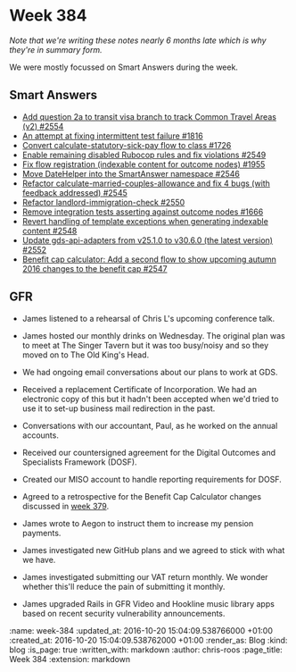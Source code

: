 Week 384
========

_Note that we're writing these notes nearly 6 months late which is why they're in summary form._

We were mostly focussed on Smart Answers during the week.

## Smart Answers

* [Add question 2a to transit visa branch to track Common Travel Areas (v2) #2554](https://github.com/alphagov/smart-answers/pull/2554)
* [An attempt at fixing intermittent test failure #1816](https://github.com/alphagov/smart-answers/pull/1816)
* [Convert calculate-statutory-sick-pay flow to class #1726](https://github.com/alphagov/smart-answers/pull/1726)
* [Enable remaining disabled Rubocop rules and fix violations #2549](https://github.com/alphagov/smart-answers/pull/2549)
* [Fix flow registration (indexable content for outcome nodes) #1955](https://github.com/alphagov/smart-answers/pull/1955)
* [Move DateHelper into the SmartAnswer namespace #2546](https://github.com/alphagov/smart-answers/pull/2546)
* [Refactor calculate-married-couples-allowance and fix 4 bugs (with feedback addressed) #2545](https://github.com/alphagov/smart-answers/pull/2545)
* [Refactor landlord-immigration-check #2550](https://github.com/alphagov/smart-answers/pull/2550)
* [Remove integration tests asserting against outcome nodes #1666](https://github.com/alphagov/smart-answers/pull/1666)
* [Revert handling of template exceptions when generating indexable content #2548](https://github.com/alphagov/smart-answers/pull/2548)
* [Update gds-api-adapters from v25.1.0 to v30.6.0 (the latest version) #2552](https://github.com/alphagov/smart-answers/pull/2552)
* [Benefit cap calculator: Add a second flow to show upcoming autumn 2016 changes to the benefit cap #2547](https://github.com/alphagov/smart-answers/pull/2547)

## GFR

* James listened to a rehearsal of Chris L's upcoming conference talk.

* James hosted our monthly drinks on Wednesday. The original plan was to meet at The Singer Tavern but it was too busy/noisy and so they moved on to The Old King's Head.

* We had ongoing email conversations about our plans to work at GDS.

* Received a replacement Certificate of Incorporation. We had an electronic copy of this but it hadn't been accepted when we'd tried to use it to set-up business mail redirection in the past.

* Conversations with our accountant, Paul, as he worked on the annual accounts.

* Received our countersigned agreement for the Digital Outcomes and Specialists Framework (DOSF).

* Created our MISO account to handle reporting requirements for DOSF.

* Agreed to a retrospective for the Benefit Cap Calculator changes discussed in [week 379][week-379].

* James wrote to Aegon to instruct them to increase my pension payments.

* James investigated new GitHub plans and we agreed to stick with what we have.

* James investigated submitting our VAT return monthly. We wonder whether this'll reduce the pain of submitting it monthly.

* James upgraded Rails in GFR Video and Hookline music library apps based on recent security vulnerability announcements.

[week-379]: /week-379#changes-to-benefit-cap-calculator

:name: week-384
:updated_at: 2016-10-20 15:04:09.538766000 +01:00
:created_at: 2016-10-20 15:04:09.538762000 +01:00
:render_as: Blog
:kind: blog
:is_page: true
:written_with: markdown
:author: chris-roos
:page_title: Week 384
:extension: markdown
